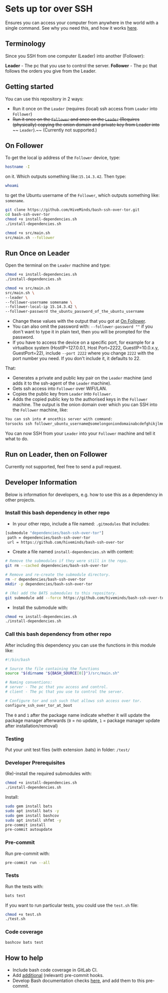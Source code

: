 # Sets up tor over SSH

Ensures you can access your computer from anywhere in the world with a single
command. See why you need this, and how it works [here](ssh_explanation.md).

## Terminology

Since you SSH from one computer (Leader) into another (Follower):

**Leader** - The pc that you use to control the server.
**Follower** - The pc that follows the orders you give from the Leader.

## Getting started

You can use this repository in 2 ways:

- Run it once on the `Leader` (requires (local) ssh access from `Leader` into
  `Follower`)
- ~~Run it once on the `Follower` and once on the `Leader` (Requires~~
  ~~(physically) copying the onion domain and private key from Leader into~~
  \~~ `Leader`).\~~ (Currently not supported.)

## On Follower

To get the local ip address of the `Follower` device, type:

```sh
hostname -I
```

on it.  Which outputs something like:`15.14.3.42`.
Then type:

```sh
whoami
```

to get the Ubuntu username of the `Follower`, which outputs something like: `somename`.

```sh
git clone https://github.com/HiveMinds/bash-ssh-over-tor.git
cd bash-ssh-over-tor
chmod +x install-dependencies.sh
./install-dependencies.sh

chmod +x src/main.sh
src/main.sh --follower
```

## Run Once on Leader

Open the terminal on the `Leader` machine and type:

```sh
chmod +x install-dependencies.sh
./install-dependencies.sh

chmod +x src/main.sh
src/main.sh \
--leader \
--follower-username somename \
--follower-local-ip 15.14.3.42 \
--follower-password the_ubuntu_password_of_the_ubuntu_username
```

- Change these values with the output that you got at [On Follower](#on-follower).
- You can also omit the password with: `--follower-password ""` if you
  don't want to type it in plain text, then you will be prompted for the password.
- If you have to access the device on a specific port, for example for a
  virtualbox system (HostIP=127.0.0.1, Host Port=2222, GuestIP=10.0.x.y,
  GuestPort=22), include `--port 2222` where you change `2222` with the port
  number you need. If you don't include it, it defaults to 22.

That:

- Generates a private and public key pair on the `Leader` machine (and adds it
  to the ssh-agent of the `Leader` machine).
- Gets ssh access into `Follower` over WIFI/LAN.
- Copies the public key from `Leader` into `Follower`.
- Adds the copied public key to the authorised keys in the `Follower` machine.
  The output is the onion domain over which you can SSH into the `Follower`
  machine, like:

```txt
You can ssh into # oncethis server with command:
torsocks ssh follower_ubuntu_username@somelongoniondomainabcdefghikjlmnop.onion
```

You can now SSH from your `Leader` into your `Follower` machine and tell it
what to do.

## Run on Leader, then on Follower

Currently not supported, feel free to send a pull request.

## Developer Information

Below is information for developers, e.g. how to use this as a dependency in
other projects.

### Install this bash dependency in other repo

- In your other repo, include a file named: `.gitmodules` that includes:

```sh
[submodule "dependencies/bash-ssh-over-tor"]
 path = dependencies/bash-ssh-over-tor
 url = https://github.com/hiveminds/bash-ssh-over-tor
```

- Create a file named `install-dependencies.sh` with content:

```sh
# Remove the submodules if they were still in the repo.
git rm --cached dependencies/bash-ssh-over-tor

# Remove and re-create the submodule directory.
rm -r dependencies/bash-ssh-over-tor
mkdir -p dependencies/bash-ssh-over-tor

# (Re) add the BATS submodules to this repository.
git submodule add --force https://github.com/hiveminds/bash-ssh-over-tor dependencies/bash-ssh-over-tor
```

- Install the submodule with:

```sh
chmod +x install-dependencies.sh
./install-dependencies.sh
```

### Call this bash dependency from other repo

After including this dependency you can use the functions in this module like:

```sh
#!/bin/bash

# Source the file containing the functions
source "$(dirname "${BASH_SOURCE[0]}")/src/main.sh"

# Naming conventions:
# server - The pc that you access and control.
# client - The pc that you use to control the server.

# Configure tor and ssh such that allows ssh access over tor.
configure_ssh_over_tor_at_boot
```

The `0` and `1` after the package name indicate whether it will update the
package manager afterwards (`0` = no update, `1` = package manager update after
installation/removal)

### Testing

Put your unit test files (with extension .bats) in folder: `/test/`

### Developer Prerequisites

(Re)-install the required submodules with:

```sh
chmod +x install-dependencies.sh
./install-dependencies.sh
```

Install:

```sh
sudo gem install bats
sudo apt install bats -y
sudo gem install bashcov
sudo apt install shfmt -y
pre-commit install
pre-commit autoupdate
```

### Pre-commit

Run pre-commit with:

```sh
pre-commit run --all
```

### Tests

Run the tests with:

```sh
bats test
```

If you want to run particular tests, you could use the `test.sh` file:

```sh
chmod +x test.sh
./test.sh
```

### Code coverage

```sh
bashcov bats test
```

## How to help

- Include bash code coverage in GitLab CI.
- Add [additional](https://pre-commit.com/hooks.html) (relevant) pre-commit hooks.
- Develop Bash documentation checks
  [here](https://github.com/TruCol/checkstyle-for-bash), and add them to this
  pre-commit.
